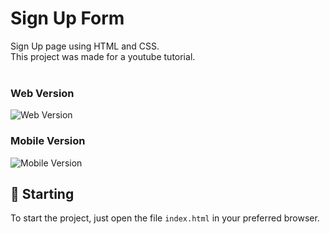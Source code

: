 
# Sign Up Form

Sign Up page using HTML and CSS.<br />
This project was made for a youtube tutorial.<br /><br/>

### Web Version
<img src="assets/final.png" alt="Web Version"/>

### Mobile Version
<img src="assets/final-mobile.png" alt="Mobile Version"/>

## 🚀 Starting

To start the project, just open the file `index.html` in your preferred browser.
